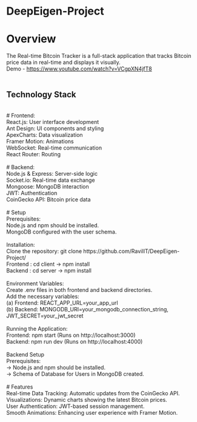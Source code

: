 # DeepEigen-Project
# Overview
The Real-time Bitcoin Tracker is a full-stack application that tracks Bitcoin price data in real-time and displays it visually. <br/>
Demo - https://www.youtube.com/watch?v=VCgpXN4jfT8 <br/>
<br/>
## Technology Stack<br/>
<br/>
# Frontend:<br/>
React.js: User interface development<br/>
Ant Design: UI components and styling<br/>
ApexCharts: Data visualization<br/>
Framer Motion: Animations<br/>
WebSocket: Real-time communication<br/>
React Router: Routing<br/>
<br/>
# Backend:<br/>
Node.js & Express: Server-side logic<br/>
Socket.io: Real-time data exchange<br/>
Mongoose: MongoDB interaction<br/>
JWT: Authentication<br/>
CoinGecko API: Bitcoin price data<br/>
<br/>
# Setup<br/>
Prerequisites:<br/>
Node.js and npm should be installed.<br/>
MongoDB configured with the user schema.<br/>
<br/>
Installation:<br/>
Clone the repository: git clone https://github.com/RaviIIT/DeepEigen-Project/<br/>
Frontend : cd client -> npm install<br/>
Backend : cd server -> npm install<br/>
<br/>
Environment Variables:<br/>
Create .env files in both frontend and backend directories.<br/>
Add the necessary variables:<br/>
(a) Frontend: REACT_APP_URL=your_app_url<br/>
(b) Backend: MONGODB_URI=your_mongodb_connection_string, JWT_SECRET=your_jwt_secret<br/>
<br/>
Running the Application:<br/>
Frontend: npm start (Runs on http://localhost:3000)<br/>
Backend: npm run dev (Runs on http://localhost:4000)<br/>
<br/>
Backend Setup<br/>
Prerequisites: <br/>
-> Node.js and npm should be installed.<br/>
-> Schema of Database for Users in MongoDB created.<br/>
<br/>
# Features<br/>
Real-time Data Tracking: Automatic updates from the CoinGecko API.<br/>
Visualizations: Dynamic charts showing the latest Bitcoin prices.<br/>
User Authentication: JWT-based session management.<br/>
Smooth Animations: Enhancing user experience with Framer Motion.<br/>

